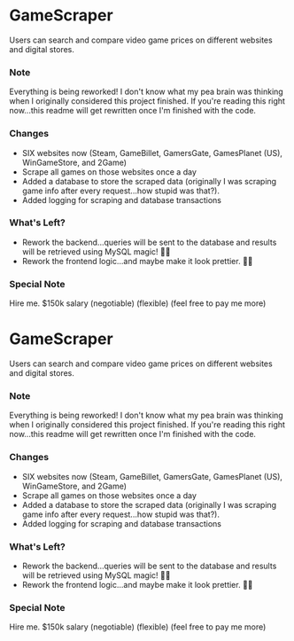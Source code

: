 # GameScraper
Users can search and compare video game prices on different websites and digital stores.

### Note
Everything is being reworked! I don't know what my pea brain was thinking when I originally considered this project finished. If you're reading this right now...this readme will get rewritten once I'm finished with the code.

### Changes
- SIX websites now (Steam, GameBillet, GamersGate, GamesPlanet (US), WinGameStore, and 2Game)
- Scrape all games on those websites once a day
- Added a database to store the scraped data (originally I was scraping game info after every request...how stupid was that?).
- Added logging for scraping and database transactions

### What's Left?
- Rework the backend...queries will be sent to the database and results will be retrieved using MySQL magic! 🧙‍♂️
- Rework the frontend logic...and maybe make it look prettier. 😶‍🌫️

### Special Note
Hire me.  $150k salary (negotiable) (flexible) (feel free to pay me more)
# GameScraper
Users can search and compare video game prices on different websites and digital stores.

### Note
Everything is being reworked! I don't know what my pea brain was thinking when I originally considered this project finished. If you're reading this right now...this readme will get rewritten once I'm finished with the code.

### Changes
- SIX websites now (Steam, GameBillet, GamersGate, GamesPlanet (US), WinGameStore, and 2Game)
- Scrape all games on those websites once a day
- Added a database to store the scraped data (originally I was scraping game info after every request...how stupid was that?).
- Added logging for scraping and database transactions

### What's Left?
- Rework the backend...queries will be sent to the database and results will be retrieved using MySQL magic! 🧙‍♂️
- Rework the frontend logic...and maybe make it look prettier. 😶‍🌫️

### Special Note
Hire me.  $150k salary (negotiable) (flexible) (feel free to pay me more)